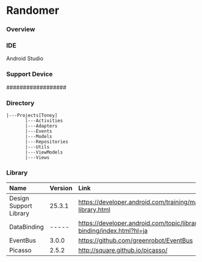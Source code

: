# Randomer

### Overview

### IDE
Android Studio

### Support Device
##################

### Directory
```
|---Projects[Toney]
       |---Activities
       |---Adapters
       |---Events
       |---Models
       |---Repositories
       |---Utils
       |---ViewModels
       |---Views
```

### Library
| Name | Version | Link |
|:-----------|:------------|:------------|
| Design Support Library | 25.3.1 | https://developer.android.com/training/material/design-library.html |
| DataBinding     | ----- | https://developer.android.com/topic/libraries/data-binding/index.html?hl=ja |
| EventBus        | 3.0.0 | https://github.com/greenrobot/EventBus     |
| Picasso         | 2.5.2 | http://square.github.io/picasso/           |
